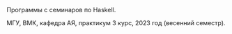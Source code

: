 Программы с семинаров по Haskell.

МГУ, ВМК, кафедра АЯ, практикум 3 курс, 2023 год (весенний семестр).
